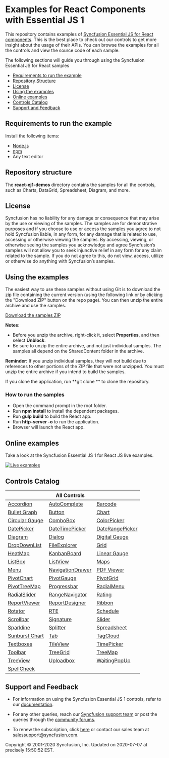 # Examples for React Components with Essential JS 1

This repository contains examples of [Syncfusion Essential JS for React components](https://www.syncfusion.com/products/jquery/reactjs/?utm_source=github&utm_medium=listing). This is the best place to check out our controls to get more insight about the usage of their APIs. You can browse the examples for all the controls and view the source code of each sample.

The following sections will guide you through using the Syncfusion Essential JS for React samples

* [Requirements to run the example](#requirements-to-run-the-example)
* [Repository Structure](#repository-structure)
* [License](#license)
* [Using the examples](#using-the-examples) 
* [Online examples](#online-examples)
* [Controls Catalog](#controls-catalog)
* [Support and Feedback](#support-and-feedback) 

## Requirements to run the example

Install the following items:

* [Node.js](https://nodejs.org/en/)
* [npm](https://blog.npmjs.org/post/85484771375/how-to-install-npm)
* Any text editor

## Repository structure

The **react-ej1-demos** directory contains the samples for all the controls, such as Charts, DataGrid, Spreadsheet, Diagram, and more.

## <a name="license"></a>License ##

Syncfusion has no liability for any damage or consequence that may arise by the use or viewing of the samples. The samples are for demonstrative purposes and if you choose to use or access the samples you agree to not hold Syncfusion liable, in any form, for any damage that is related to use, accessing or otherwise viewing the samples. By accessing, viewing, or otherwise seeing the samples you acknowledge and agree Syncfusion’s samples will not allow you to seek injunctive relief in any form for any claim related to the sample. If you do not agree to this, do not view, access, utilize or otherwise do anything with Syncfusion’s samples.

## <a name="using-the-examples"></a>Using the examples ##

The easiest way to use these samples without using Git is to download the zip file containing the current version (using the following link or by clicking the "Download ZIP" button on the repo page). You can then unzip the entire archive and use the samples.

   [Download the samples ZIP](../../archive/master.zip)

   **Notes:** 
   * Before you unzip the archive, right-click it, select **Properties**, and then select **Unblock**.
   * Be sure to unzip the entire archive, and not just individual samples. The samples all depend on the SharedContent folder in the archive.  


**Reminder:** If you unzip individual samples, they will not build due to references to other portions of the ZIP file that were not unzipped. You must unzip the entire archive if you intend to build the samples.

If you clone the application, run **git clone <repository-url> ** to clone the repository.

### How to run the samples

* Open the command prompt in the root folder.
* Run **npm install** to install the dependent packages.
* Run **gulp build** to build the React app.
* Run **http-server -o** to run the application.
* Browser will launch the React app.

## Online examples

Take a look at the Syncfusion Essential JS 1 for React JS live examples.

[![Live examples](http://dabuttonfactory.com/button.png?t=Live+demo&f=Calibri-Bold&ts=24&tc=fff&tshs=1&tshc=000&hp=20&vp=8&c=5&bgt=gradient&bgc=3d85c6&ebgc=073763)](https://reactjq.syncfusion.com/?utm_source=github&utm_medium=listing)

## Controls Catalog

|              | All Controls  |         |
|--------------|--------------|---------|
|   [Accordion](https://www.syncfusion.com/products/jquery/javascript/accordion?utm_source=github&utm_medium=listing)  | [AutoComplete](https://www.syncfusion.com/products/jquery/javascript/autocomplete?utm_source=github&utm_medium=listing) | [Barcode](https://www.syncfusion.com/products/jquery/javascript/barcode?utm_source=github&utm_medium=listing) |
|[Bullet Graph](https://www.syncfusion.com/products/jquery/javascript/bullet-graph?utm_source=github&utm_medium=listing) |    [Button](https://www.syncfusion.com/products/jquery/javascript/button?utm_source=github&utm_medium=listing)    |  [Chart](https://www.syncfusion.com/products/jquery/javascript/charts?utm_source=github&utm_medium=listing)  |
| [Circular Gauge](https://www.syncfusion.com/products/jquery/javascript/circular-gauge?utm_source=github&utm_medium=listing) |    [ComboBox](https://www.syncfusion.com/products/jquery/javascript/combobox?utm_source=github&utm_medium=listing)    |  [ColorPicker](https://www.syncfusion.com/products/jquery/javascript/color-picker?utm_source=github&utm_medium=listing) |
|[DatePicker](https://www.syncfusion.com/products/jquery/javascript/date-picker?utm_source=github&utm_medium=listing) |    [DateTimePicker](https://www.syncfusion.com/products/jquery/javascript/date-time-picker?utm_source=github&utm_medium=listing)    |  [DateRangePicker](https://www.syncfusion.com/products/jquery/javascript/date-range-picker?utm_source=github&utm_medium=listing) |
|[Diagram](https://www.syncfusion.com/products/jquery/javascript/diagram?utm_source=github&utm_medium=listing) |    [Dialog](https://www.syncfusion.com/products/jquery/javascript/dialog?utm_source=github&utm_medium=listing)    |  [Digital Gauge](https://www.syncfusion.com/products/jquery/javascript/digital-gauge?utm_source=github&utm_medium=listing) |
| [DropDownList](https://www.syncfusion.com/products/jquery/javascript/drop-down-list?utm_source=github&utm_medium=listing) |    [FileExplorer](https://www.syncfusion.com/products/jquery/javascript/file-explorer?utm_source=github&utm_medium=listing)    |  [Grid](https://www.syncfusion.com/products/jquery/javascript/datagrid?utm_source=github&utm_medium=listing) |
| [HeatMap](https://www.syncfusion.com/products/jquery/javascript/heat-map?utm_source=github&utm_medium=listing) |    [KanbanBoard](https://www.syncfusion.com/products/jquery/javascript/kanban?utm_source=github&utm_medium=listing)    |  [Linear Gauge](https://www.syncfusion.com/products/jquery/javascript/linear-gauge?utm_source=github&utm_medium=listing)  |
| [ListBox](https://www.syncfusion.com/products/jquery/javascript/list-box?utm_source=github&utm_medium=listing) |    [ListView](https://www.syncfusion.com/products/jquery/javascript/listview?utm_source=github&utm_medium=listing)    |  [Maps](https://www.syncfusion.com/products/jquery/javascript/maps?utm_source=github&utm_medium=listing)  |
| [Menu](https://www.syncfusion.com/products/jquery/javascript/menu?utm_source=github&utm_medium=listing) |    [NavigationDrawer](https://www.syncfusion.com/products/jquery/javascript/navigation-drawer?utm_source=github&utm_medium=listing)    |  [PDF Viewer](https://www.syncfusion.com/products/jquery/javascript/pdf-viewer?utm_source=github&utm_medium=listing)  |
| [PivotChart](https://www.syncfusion.com/products/jquery/javascript/pivot-chart?utm_source=github&utm_medium=listing) |    [PivotGauge](https://www.syncfusion.com/products/jquery/javascript/pivot-gauge?utm_source=github&utm_medium=listing)    |  [PivotGrid](https://www.syncfusion.com/products/jquery/javascript/pivot-grid?utm_source=github&utm_medium=listing)  |
| [PivotTreeMap](https://www.syncfusion.com/products/jquery/javascript/pivot-tree-map?utm_source=github&utm_medium=listing)  | [Progressbar](https://www.syncfusion.com/products/jquery/javascript/progress-bar?utm_source=github&utm_medium=listing) | [RadialMenu](https://www.syncfusion.com/products/jquery/javascript/radial-menu?utm_source=github&utm_medium=listing) |
| [RadialSlider](https://www.syncfusion.com/products/jquery/javascript/radial-slider?utm_source=github&utm_medium=listing)  | [RangeNavigator](https://www.syncfusion.com/products/jquery/javascript/range-navigator?utm_source=github&utm_medium=listing) | [Rating](https://www.syncfusion.com/products/jquery/javascript/rating?utm_source=github&utm_medium=listing) |
|[ReportViewer](https://www.syncfusion.com/products/jquery/javascript/report-viewer?utm_source=github&utm_medium=listing)  | [ReportDesigner](https://www.syncfusion.com/products/jquery/javascript/report-designer?utm_source=github&utm_medium=listing) | [Ribbon](https://www.syncfusion.com/products/jquery/javascript/ribbon?utm_source=github&utm_medium=listing) |
|[Rotator](https://www.syncfusion.com/products/jquery/javascript/rotator?utm_source=github&utm_medium=listing)  | [RTE](https://www.syncfusion.com/products/jquery/javascript/rte?utm_source=github&utm_medium=listing) | [Schedule](https://www.syncfusion.com/products/jquery/javascript/scheduler?utm_source=github&utm_medium=listing) |
|[Scrollbar](https://www.syncfusion.com/products/jquery/javascript/scroller?utm_source=github&utm_medium=listing)  | [Signature](https://www.syncfusion.com/products/jquery/javascript/signature?utm_source=github&utm_medium=listing) | [Slider](https://www.syncfusion.com/products/jquery/javascript/slider?utm_source=github&utm_medium=listing) |
| [Sparkline](https://www.syncfusion.com/products/jquery/javascript/sparkline?utm_source=github&utm_medium=listing)  | [Splitter](https://www.syncfusion.com/products/jquery/javascript/splitter?utm_source=github&utm_medium=listing) | [Spreadsheet](https://www.syncfusion.com/products/jquery/javascript/spreadsheet?utm_source=github&utm_medium=listing) |
| [Sunburst Chart](https://www.syncfusion.com/products/jquery/javascript/sunburst-chart?utm_source=github&utm_medium=listing)  | [Tab](https://www.syncfusion.com/products/jquery/javascript/tabs?utm_source=github&utm_medium=listing) | [TagCloud](https://www.syncfusion.com/products/jquery/javascript/tag-cloud?utm_source=github&utm_medium=listing) |
| [Textboxes](https://www.syncfusion.com/products/jquery/javascript/text-box?utm_source=github&utm_medium=listing)  | [TileView](https://www.syncfusion.com/products/jquery/javascript/tile-view?utm_source=github&utm_medium=listing) | [TimePicker](https://www.syncfusion.com/products/jquery/javascript/time-picker?utm_source=github&utm_medium=listing) |
| [Toolbar](https://www.syncfusion.com/products/jquery/javascript/toolbar?utm_source=github&utm_medium=listing)  | [TreeGrid](https://www.syncfusion.com/products/jquery/javascript/tree-grid?utm_source=github&utm_medium=listing) | [TreeMap](https://www.syncfusion.com/products/jquery/javascript/tree-map?utm_source=github&utm_medium=listing) |
| [TreeView](https://www.syncfusion.com/products/jquery/javascript/tree-view?utm_source=github&utm_medium=listing)  | [Uploadbox](https://www.syncfusion.com/products/jquery/javascript/upload-box?utm_source=github&utm_medium=listing) | [WaitingPopUp](https://www.syncfusion.com/products/jquery/javascript/waiting-popup?utm_source=github&utm_medium=listing) |
| [SpellCheck](https://www.syncfusion.com/products/jquery/javascript/spellcheck?utm_source=github&utm_medium=listing)  |

## <a name="support-and-feedback"></a>Support and Feedback ##

* For information on using the Syncfusion Essential JS 1 controls, refer to our [documentation](https://help.syncfusion.com/reactjs/overview).

* For any other queries, reach our [Syncfusion support team](https://www.syncfusion.com/support/directtrac/incidents/newincident?utm_source=github&utm_medium=listing) or post the queries through the [community forums](https://www.syncfusion.com/forums?utm_source=github&utm_medium=listing).

* To renew the subscription, click [here](https://www.syncfusion.com/sales/products?utm_source=github&utm_medium=listing) or contact our sales team at <salessupport@syncfusion.com>.

<p>Copyright © 2001-2020 Syncfusion, Inc. Updated on 2020-07-07 at precisely 15:50:52 EST.</p>
